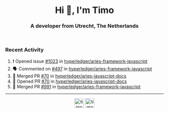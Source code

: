 <h1 align="center">Hi 👋, I'm Timo</h1>
<h3 align="center">A developer from Utrecht, The Netherlands</h3>
<br/>
<!-- https://github.com/rahuldkjain/github-profile-readme-generator --!>

<!--  <p align="left"><img src="https://github-readme-stats.vercel.app/api?username=timoglastra&show_icons=true&count_private=true&" alt="timoglastra" /></p> --!>

<!--
Github language stats
<p align="left"><img src="https://github-readme-stats.vercel.app/api/top-langs/?username=timoglastra&layout=compact" alt="timoglastra" /><p>
-->

<!-- Codestats language stats -->
<!-- <p align="left"><img src="https://codestats-readme.vercel.app/api/top-langs/?username=timoglastra&layout=compact&language_count=12" alt="timoglastra" /><p>    --!>
  
<h3>Recent Activity</h3>

<!--START_SECTION:activity-->
1. ❗️ Opened issue [#1023](https://github.com/hyperledger/aries-framework-javascript/issues/1023) in [hyperledger/aries-framework-javascript](https://github.com/hyperledger/aries-framework-javascript)
2. 🗣 Commented on [#497](https://github.com/hyperledger/aries-framework-javascript/issues/497) in [hyperledger/aries-framework-javascript](https://github.com/hyperledger/aries-framework-javascript)
3. 🎉 Merged PR [#70](https://github.com/hyperledger/aries-javascript-docs/pull/70) in [hyperledger/aries-javascript-docs](https://github.com/hyperledger/aries-javascript-docs)
4. 💪 Opened PR [#70](https://github.com/hyperledger/aries-javascript-docs/pull/70) in [hyperledger/aries-javascript-docs](https://github.com/hyperledger/aries-javascript-docs)
5. 🎉 Merged PR [#991](https://github.com/hyperledger/aries-framework-javascript/pull/991) in [hyperledger/aries-framework-javascript](https://github.com/hyperledger/aries-framework-javascript)
<!--END_SECTION:activity-->

---

<p align="center">
<a href="https://twitter.com/timoglastra" target="blank"><img align="center" src="https://cdn.jsdelivr.net/npm/simple-icons@3.0.1/icons/twitter.svg" alt="timoglastra" height="30" width="30" /></a>
<a href="https://linkedin.com/in/timoglastra" target="blank"><img align="center" src="https://cdn.jsdelivr.net/npm/simple-icons@3.0.1/icons/linkedin.svg" alt="timoglastra" height="30" width="30" /></a>
</p>



